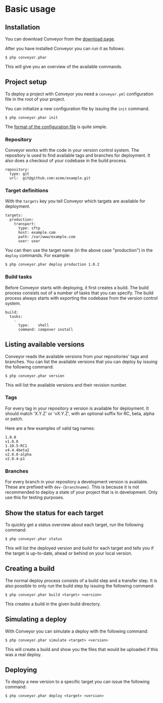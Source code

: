 Basic usage
===========

## Installation

You can download Conveyor from the [download page](http://conveyordeploy.com/download.html).

After you have installed Conveyor you can run it as follows:

	$ php conveyor.phar

This will give you an overview of the available commands.

## Project setup

To deploy a project with Conveyor you need a `conveyor.yml` configuration file in the root of your project.

You can initialize a new configuration file by issuing the `init` command.

    $ php conveyor.phar init

The [format of the configuration file](02-schema.md) is quite simple.

### Repository

Conveyor works with the code in your version control system. The repository is used to find available tags
and branches for deployment. It also does a checkout of your codebase in the build process.

    repository:
      type: git
      url:  git@github.com:acme/example.git

### Target definitions

With the `targets` key you tell Conveyor which targets are available for deployment.

    targets:
      production:
        transport:
          type: sftp
          host: example.com
          path: /var/www/example.com
          user: user

You can then use the target name (in the above case "production") in the `deploy` commands. For example:

    $ php conveyor.phar deploy production 1.0.2

### Build tasks

Before Conveyor starts with deploying, it first creates a build. The build process consists out of
a number of tasks that you can specify. The build process always starts with exporting the codebase
from the version control system.

    build:
      tasks:
        -
          type:    shell
          command: composer install

## Listing available versions

Conveyor reads the available versions from your repositories' tags and branches. You can list the available
versions that you can deploy by issuing the following command:

    $ php conveyor.phar version

This will list the available versions and their revision number.

### Tags

For every tag in your repository a version is available for deployment. It should match 'X.Y.Z' or 'vX.Y.Z',
with an optional suffix for RC, beta, alpha or patch.

Here are a few examples of valid tag names:

    1.0.0
    v1.0.0
    1.10.5-RC1
    v4.4.4beta2
    v2.0.0-alpha
    v2.0.4-p1

### Branches

For every branch in your repository a development version is available. These are prefixed with `dev-{branchname}`. This
is because it is not recommended to deploy a state of your project that is in development. Only use this for
testing purposes.

## Show the status for each target

To quickly get a status overview about each target, run the following command:

    $ php conveyor.phar status

This will list the deployed version and build for each target and tells you if the target is up-to-date, ahead or
behind on your local version.

## Creating a build

The normal deploy process consists of a build step and a transfer step. It is also possible to only run
the build step by issuing the following command:

    $ php conveyor.phar build <target> <version>

This creates a build in the given build directory.

## Simulating a deploy

With Conveyor you can simulate a deploy with the following command:

    $ php conveyor.phar simulate <target> <version>

This will create a build and show you the files that would be uploaded if this was a
real deploy.

## Deploying

To deploy a new version to a specific target you can issue the following command:

    $ php conveyor.phar deploy <target> <version>
